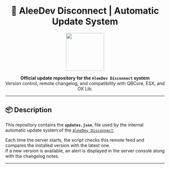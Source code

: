 <h1 align="center">🚀 AleeDev Disconnect | Automatic Update System</h1>

<p align="center">
  <a href="https://tu-url-aqui.com" target="_blank">
    <img src="https://i.postimg.cc/BnZ5RgFh/ALEEDEV100x100.png" width="120">
  </a>
</p>

<p align="center"> 
  <b>Official update repository for the <code>AleeDev Disconnect</code> system</b><br>
  Version control, remote changelog, and compatibility with QBCore, ESX, and OX Lib. 
</p>

---

## 📦 Description

This repository contains the **`updates.json`**, file used by the internal automatic update system of the 
[`AleeDev Disconnect`](https://portal.cfx.re/assets/granted-assets).

Each time the server starts, the script checks this remote feed and compares the installed version with the latest one.  
If a new version is available, an alert is displayed in the server console along with the changelog notes.

---
